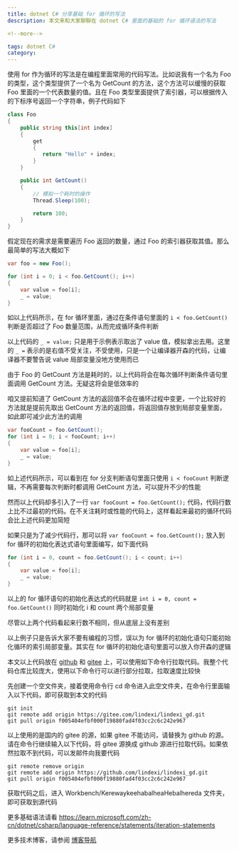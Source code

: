 ```yaml
---
title: dotnet C# 分享基础 for 循环的写法
description: 本文来和大家聊聊在 dotnet C# 里面的基础的 for 循环语法的写法

<!--more-->

tags: dotnet C#
category: 
---
```


<!-- CreateTime:2024/08/10 07:19:13 -->

<!-- 发布 -->
<!-- 博客 -->

使用 for 作为循环的写法是在编程里面常用的代码写法。比如说我有一个名为 Foo 的类型，这个类型提供了一个名为 GetCount 的方法，这个方法可以缓慢的获取 Foo 里面的一个代表数量的值。且在 Foo 类型里面提供了索引器，可以根据传入的下标序号返回一个字符串，例子代码如下

```csharp
class Foo
{
    public string this[int index]
    {
        get
        {
           return "Hello" + index;
        }
    }

    public int GetCount()
    {
        // 模拟一个耗时的操作
        Thread.Sleep(100);

        return 100;
    }
}
```

假定现在的需求是需要遍历 Foo 返回的数量，通过 Foo 的索引器获取其值。那么最简单的写法大概如下

```csharp
var foo = new Foo();

for (int i = 0; i < foo.GetCount(); i++)
{
    var value = foo[i];
    _ = value;
}
```

如以上代码所示，在 for 循环里面，通过在条件语句里面的 `i < foo.GetCount()` 判断是否超过了 Foo 数量范围，从而完成循环条件判断

以上代码的 `_ = value;` 只是用于示例表示取出了 value 值，模拟拿出去用。这里的 `_ =` 表示的是右值不受关注，不受使用，只是一个让编译器开森的代码，让编译器不要警告说 value 局部变量没地方使用而已

由于 Foo 的 GetCount 方法是耗时的，以上代码将会在每次循环判断条件语句里面调用 GetCount 方法。无疑这将会是低效率的

咱又提前知道了 GetCount 方法的返回值不会在循环过程中变更，一个比较好的方法就是提前先取出 GetCount 方法的返回值，将返回值存放到局部变量里面，如此即可减少此方法的调用

```csharp
var fooCount = foo.GetCount();
for (int i = 0; i < fooCount; i++)
{
    var value = foo[i];
    _ = value;
}
```

如上述代码所示，可以看到在 for 分支判断语句里面只使用 `i < fooCount` 判断逻辑，不再需要每次判断时都调用 GetCount 方法，可以提升不少的性能

然而以上代码却多引入了一行 `var fooCount = foo.GetCount();` 代码，代码行数上比不过最初的代码。在不关注耗时或性能的代码上，这样看起来最初的循环代码会比上述代码更加简短

如果只是为了减少代码行，那可以将 `var fooCount = foo.GetCount();` 放入到 for 循环的初始化表达式语句里面编写，如下面代码

```csharp
for (int i = 0, count = foo.GetCount(); i < count; i++)
{
    var value = foo[i];
    _ = value;
}
```

以上的 for 循环语句的初始化表达式的代码就是 `int i = 0, count = foo.GetCount()` 同时初始化 i 和 count 两个局部变量

尽管以上两个代码看起来行数不相同，但从底层上没有差别

以上例子只是告诉大家不要有编程的习惯，误以为 for 循环的初始化语句只能初始化循环的索引局部变量。其实在 for 循环的初始化语句里面可以放入你开森的逻辑

本文以上代码放在 [github](https://github.com/lindexi/lindexi_gd/tree/f005404efbf000f19880fad4f03cc2c6c242e967/Workbench/KerewaykeehabalheaHebalhereda) 和 [gitee](https://gitee.com/lindexi/lindexi_gd/tree/f005404efbf000f19880fad4f03cc2c6c242e967/Workbench/KerewaykeehabalheaHebalhereda) 上，可以使用如下命令行拉取代码。我整个代码仓库比较庞大，使用以下命令行可以进行部分拉取，拉取速度比较快

先创建一个空文件夹，接着使用命令行 cd 命令进入此空文件夹，在命令行里面输入以下代码，即可获取到本文的代码

```
git init
git remote add origin https://gitee.com/lindexi/lindexi_gd.git
git pull origin f005404efbf000f19880fad4f03cc2c6c242e967
```

以上使用的是国内的 gitee 的源，如果 gitee 不能访问，请替换为 github 的源。请在命令行继续输入以下代码，将 gitee 源换成 github 源进行拉取代码。如果依然拉取不到代码，可以发邮件向我要代码

```
git remote remove origin
git remote add origin https://github.com/lindexi/lindexi_gd.git
git pull origin f005404efbf000f19880fad4f03cc2c6c242e967
```

获取代码之后，进入 Workbench/KerewaykeehabalheaHebalhereda 文件夹，即可获取到源代码

更多基础语法请看 <https://learn.microsoft.com/zh-cn/dotnet/csharp/language-reference/statements/iteration-statements>

更多技术博客，请参阅 [博客导航](https://blog.lindexi.com/post/%E5%8D%9A%E5%AE%A2%E5%AF%BC%E8%88%AA.html )
